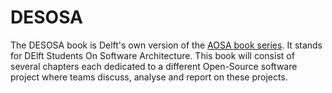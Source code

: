 # DESOSA

The DESOSA book is Delft's own version of the [AOSA book series](http://aosabook.org/en/index.html). It stands for DElft Students On Software Architecture. This book will consist of several chapters each dedicated to a different Open-Source software project where teams discuss, analyse and report on these projects.
